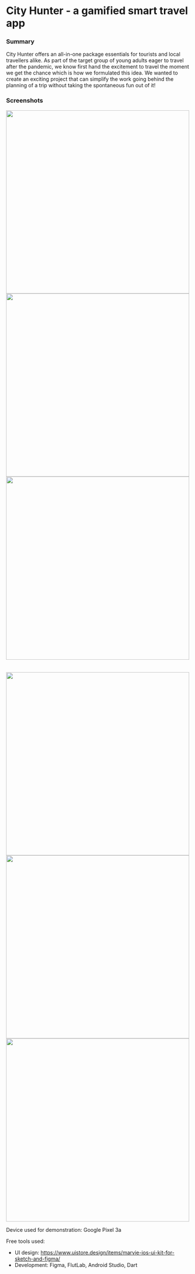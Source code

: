 # City Hunter - a gamified smart travel app


### Summary
City Hunter offers an all-in-one package essentials for tourists and local travellers alike. As part of the target group of young adults eager to travel after the pandemic, we know first hand the excitement to travel the moment we get the chance which is how we formulated this idea. We wanted to create an exciting project that can simplify the work going behind the planning of a trip without taking the spontaneous fun out of it!


### Screenshots
<img src="https://user-images.githubusercontent.com/43990657/115034553-3ac80180-9efe-11eb-8e5a-23dd41ceb6d0.png" height="500" />   <img src="https://user-images.githubusercontent.com/43990657/115034644-50d5c200-9efe-11eb-8ffa-8d6cb3594f20.png" height="500" />   <img src="https://user-images.githubusercontent.com/43990657/115034680-5af7c080-9efe-11eb-8b81-be012f8027dd.png" height="500" /><br><br><br>
<img src="https://user-images.githubusercontent.com/43990657/115034692-5d5a1a80-9efe-11eb-8085-e233ca5c5d74.png" height="500" />   <img src="https://user-images.githubusercontent.com/43990657/115034714-63e89200-9efe-11eb-9c24-070680cb7133.png" height="500" />   <img src="https://user-images.githubusercontent.com/43990657/115034727-66e38280-9efe-11eb-880a-401626183ae7.png" height="500" />

Device used for demonstration: Google Pixel 3a <br>

Free tools used:
- UI design: https://www.uistore.design/items/marvie-ios-ui-kit-for-sketch-and-figma/
- Development: Figma, FlutLab, Android Studio, Dart

